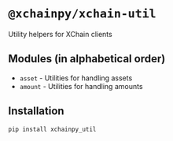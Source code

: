 # `@xchainpy/xchain-util`

Utility helpers for XChain clients

## Modules (in alphabetical order)

- `asset` - Utilities for handling assets
- `amount` - Utilities for handling amounts

## Installation

`pip install xchainpy_util`
